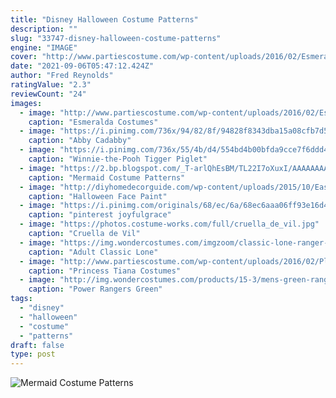```yaml
---
title: "Disney Halloween Costume Patterns"
description: ""
slug: "33747-disney-halloween-costume-patterns"
engine: "IMAGE"
cover: "http://www.partiescostume.com/wp-content/uploads/2016/02/Esmeralda-Costume.jpg"
date: "2021-09-06T05:47:12.424Z"
author: "Fred Reynolds"
ratingValue: "2.3"
reviewCount: "24"
images:
  - image: "http://www.partiescostume.com/wp-content/uploads/2016/02/Esmeralda-Costume.jpg"
    caption: "Esmeralda Costumes"
  - image: "https://i.pinimg.com/736x/94/82/8f/94828f8343dba15a08cfb7d5cc0731e6--halloween--halloween-costumes.jpg"
    caption: "Abby Cadabby"
  - image: "https://i.pinimg.com/736x/55/4b/d4/554bd4b00bfda9cce7f6ddd448aacc59.jpg"
    caption: "Winnie-the-Pooh Tigger Piglet"
  - image: "https://2.bp.blogspot.com/_T-arlQhEsBM/TL22I7oXuxI/AAAAAAAAA0A/kAH69r3adKw/s1600/dead+on+the+steps.jpg"
    caption: "Mermaid Costume Patterns"
  - image: "http://diyhomedecorguide.com/wp-content/uploads/2015/10/Easy-Halloween-face-paint-designs-2015.jpg"
    caption: "Halloween Face Paint"
  - image: "https://i.pinimg.com/originals/68/ec/6a/68ec6aaa06ff93e16d47f19dc19044dd.png"
    caption: "pinterest joyfulgrace"
  - image: "https://photos.costume-works.com/full/cruella_de_vil.jpg"
    caption: "Cruella de Vil"
  - image: "https://img.wondercostumes.com/imgzoom/classic-lone-ranger-4246-179d.jpg"
    caption: "Adult Classic Lone"
  - image: "http://www.partiescostume.com/wp-content/uploads/2016/02/Plus-Size-Princess-Tiana-Costume.jpg"
    caption: "Princess Tiana Costumes"
  - image: "http://img.wondercostumes.com/products/15-3/mens-green-ranger-bodysuit-costume.jpg"
    caption: "Power Rangers Green"
tags:
  - "disney"
  - "halloween"
  - "costume"
  - "patterns"
draft: false
type: post
---
```



![Mermaid Costume Patterns](https://2.bp.blogspot.com/_T-arlQhEsBM/TL22I7oXuxI/AAAAAAAAA0A/kAH69r3adKw/s1600/dead+on+the+steps.jpg "Mermaid Costume Patterns")


<!--inArticleAds-->

<!--galleryOne-->


<!--inArticleAds-->

<!--galleryTwo-->


<!--galleryThree-->

